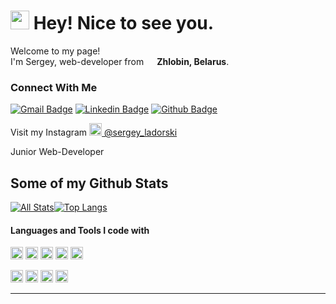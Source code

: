 <h1><img src="https://emojis.slackmojis.com/emojis/images/1531849430/4246/blob-sunglasses.gif?1531849430" width="30"/> Hey! Nice to see you.</h1>  

<p>Welcome to my page! </br> I'm Sergey, web-developer from <img src="https://cdn-icons.flaticon.com/png/512/5315/premium/5315671.png?token=exp=1642942184~hmac=570f68e30cd022324e8fce8ceeb4ca64" width="13"/> <b>Zhlobin, Belarus</b>.</p>  
  
### Connect With Me
[![Gmail Badge](https://img.shields.io/badge/-sergeyladorski@gmail.com-c14438?style=flat&logo=Gmail&logoColor=white&link=mailto:sergeyladorski@gmail.com)](mailto:sergeyladorski@gmail.com) [![Linkedin Badge](https://img.shields.io/badge/-sergeyladorski-0072b1?style=flat&logo=Linkedin&logoColor=white&link=https://www.linkedin.com/in/sergeyladorski/)](https://www.linkedin.com/in/sergeyladorski/)
[![Github Badge](https://img.shields.io/badge/-sergeyladorski-grey?style=flat&logo=github&logoColor=white&link=https://github.com/sergeyladorski/)](https://www.github.com/sergeyladorski/)  
<p>Visit my Instagram <a href="https://www.instagram.com/sergey_ladorski/" target="_blank"><img src="https://upload.wikimedia.org/wikipedia/commons/thumb/e/e7/Instagram_logo_2016.svg/1024px-Instagram_logo_2016.svg.png" width="20"/> @sergey_ladorski</a></p>


<p align='left'>Junior Web-Developer</p>  

## Some of my Github Stats
[![All Stats](https://github-readme-stats-axpwmfcg3.vercel.app/api?username=sergeyladorski&show_icons=true&include_all_commits=true&count_private=true&hide=contribs)](https://github.com/sergeyladorski/github-readme-stats)[![Top Langs](https://github-readme-stats-axpwmfcg3.vercel.app/api/top-langs/?username=sergeyladorski&layout=compact)](https://github.com/sergeyladorski/github-readme-stats)


#### Languages and Tools I code with
<p>
	<img alt="html5" src="https://github.com/get-icon/geticon/blob/master/icons/html-5.svg" width="20px" height="20px" /> <img alt="css3" src="https://github.com/get-icon/geticon/blob/master/icons/css-3.svg" width="20px" height="20px" /> <img alt="javascript" src="https://github.com/get-icon/geticon/blob/master/icons/javascript.svg" width="20px" height="20px" /> <img alt="React" src="https://github.com/get-icon/geticon/blob/master/icons/react.svg" width="20px" height="20px" /> <img alt="Visual Studio Code" src="https://github.com/get-icon/geticon/blob/master/icons/visual-studio-code.svg" width="20px" height="20px" />
</p>  

<p>
	<img alt="Figma" src="https://github.com/get-icon/geticon/blob/master/icons/figma.svg" width="20px" height="20px" /> <img alt="git" src="https://github.com/get-icon/geticon/blob/master/icons/git-icon.svg" width="20px" height="20px" /> <img alt="npm" src="https://github.com/get-icon/geticon/blob/master/icons/npm.svg" width="20px" height="20px" /> <img alt="Webpack" src="https://github.com/get-icon/geticon/blob/master/icons/webpack.svg" width="20px" height="20px" />  
</p>  

------------

